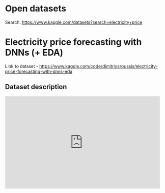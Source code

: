 # Open datasets

Search: https://www.kaggle.com/datasets?search=electricity+price



# Electricity price forecasting with DNNs (+ EDA)

Link to dataset - https://www.kaggle.com/code/dimitriosroussis/electricity-price-forecasting-with-dnns-eda

## Dataset description
<iframe src="https://www.kaggle.com/embed/dimitriosroussis/electricity-price-forecasting-with-dnns-eda?cellIds=1&kernelSessionId=57748754" height="300" style="margin: 0 auto; width: 100%; max-width: 950px;" frameborder="0" scrolling="auto" title="Electricity price forecasting with DNNs (+ EDA)"></iframe>


